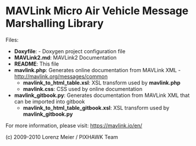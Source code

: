 # MAVLink Micro Air Vehicle Message Marshalling Library

Files:

- **Doxyfile**: - Doxygen project configuration file
- **MAVLink2.md**: MAVLink2 Documentation
- **README**: This file
- **mavlink.php**: Generates online documentation from MAVLink XML - http://mavlink.org/messages/common
  - **mavlink_to_html_table.xsl**: XSL transform used by **mavlink.php**
  - **mavlink.css**: CSS used by online documentation
- **mavlink_gitbook.py**: Generates documentation from MAVLink XML that can be imported into gitbook
  - **mavlink_to_html_table_gitbook.xsl**: XSL transform used by **mavlink_gitbook.py**


For more information, please visit: https://mavlink.io/en/

(c) 2009-2010 Lorenz Meier / PIXHAWK Team
